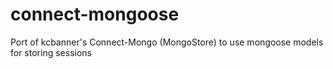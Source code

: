 connect-mongoose
================

Port of kcbanner's Connect-Mongo (MongoStore) to use mongoose models for storing sessions
